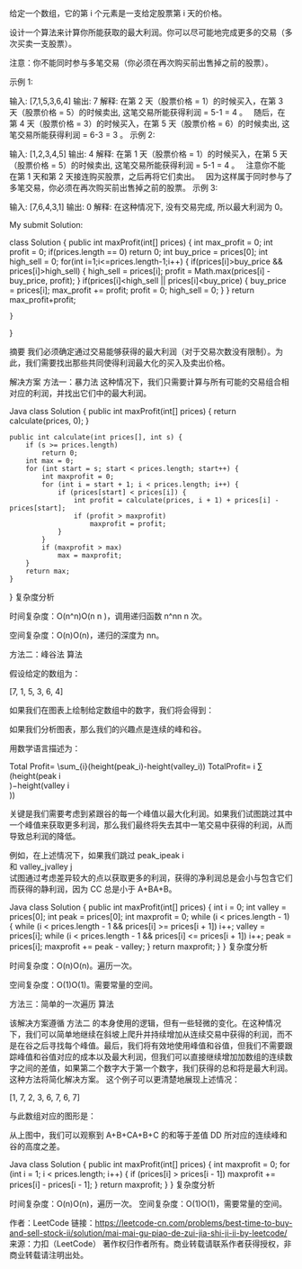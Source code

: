 给定一个数组，它的第 i 个元素是一支给定股票第 i 天的价格。

设计一个算法来计算你所能获取的最大利润。你可以尽可能地完成更多的交易（多次买卖一支股票）。

注意：你不能同时参与多笔交易（你必须在再次购买前出售掉之前的股票）。

示例 1:

输入: [7,1,5,3,6,4]
输出: 7
解释: 在第 2 天（股票价格 = 1）的时候买入，在第 3 天（股票价格 = 5）的时候卖出, 这笔交易所能获得利润 = 5-1 = 4 。
     随后，在第 4 天（股票价格 = 3）的时候买入，在第 5 天（股票价格 = 6）的时候卖出, 这笔交易所能获得利润 = 6-3 = 3 。
示例 2:

输入: [1,2,3,4,5]
输出: 4
解释: 在第 1 天（股票价格 = 1）的时候买入，在第 5 天 （股票价格 = 5）的时候卖出, 这笔交易所能获得利润 = 5-1 = 4 。
     注意你不能在第 1 天和第 2 天接连购买股票，之后再将它们卖出。
     因为这样属于同时参与了多笔交易，你必须在再次购买前出售掉之前的股票。
示例 3:

输入: [7,6,4,3,1]
输出: 0
解释: 在这种情况下, 没有交易完成, 所以最大利润为 0。


My submit Solution:

class Solution {
    public int maxProfit(int[] prices) {
        int max_profit = 0;
        int profit = 0;
        if(prices.length == 0) return 0;
        int buy_price = prices[0];
        int high_sell = 0;
        for(int i=1;i<=prices.length-1;i++) {
            if(prices[i]>buy_price && prices[i]>high_sell) {
                high_sell = prices[i];
                profit = Math.max(prices[i] - buy_price, profit);
            }
            if(prices[i]<high_sell || prices[i]<buy_price) {
                buy_price = prices[i];
                max_profit += profit;
                profit = 0;
                high_sell = 0;
            }
        }
        return max_profit+profit;
        
    }
}

摘要
我们必须确定通过交易能够获得的最大利润（对于交易次数没有限制）。为此，我们需要找出那些共同使得利润最大化的买入及卖出价格。

解决方案
方法一：暴力法
这种情况下，我们只需要计算与所有可能的交易组合相对应的利润，并找出它们中的最大利润。

Java
class Solution {
    public int maxProfit(int[] prices) {
        return calculate(prices, 0);
    }

    public int calculate(int prices[], int s) {
        if (s >= prices.length)
            return 0;
        int max = 0;
        for (int start = s; start < prices.length; start++) {
            int maxprofit = 0;
            for (int i = start + 1; i < prices.length; i++) {
                if (prices[start] < prices[i]) {
                    int profit = calculate(prices, i + 1) + prices[i] - prices[start];
                    if (profit > maxprofit)
                        maxprofit = profit;
                }
            }
            if (maxprofit > max)
                max = maxprofit;
        }
        return max;
    }
}
复杂度分析

时间复杂度：O(n^n)O(n 
n
 )，调用递归函数 n^nn 
n
  次。

空间复杂度：O(n)O(n)，递归的深度为 nn。

方法二：峰谷法
算法

假设给定的数组为：

[7, 1, 5, 3, 6, 4]

如果我们在图表上绘制给定数组中的数字，我们将会得到：



如果我们分析图表，那么我们的兴趣点是连续的峰和谷。

用数学语言描述为：

Total Profit= \sum_{i}(height(peak_i)-height(valley_i))
TotalProfit= 
i
∑
​	
 (height(peak 
i
​	
 )−height(valley 
i
​	
 ))

关键是我们需要考虑到紧跟谷的每一个峰值以最大化利润。如果我们试图跳过其中一个峰值来获取更多利润，那么我们最终将失去其中一笔交易中获得的利润，从而导致总利润的降低。

例如，在上述情况下，如果我们跳过 peak_ipeak 
i
​	
  和 valley_jvalley 
j
​	
  试图通过考虑差异较大的点以获取更多的利润，获得的净利润总是会小与包含它们而获得的静利润，因为 CC 总是小于 A+BA+B。

Java
class Solution {
    public int maxProfit(int[] prices) {
        int i = 0;
        int valley = prices[0];
        int peak = prices[0];
        int maxprofit = 0;
        while (i < prices.length - 1) {
            while (i < prices.length - 1 && prices[i] >= prices[i + 1])
                i++;
            valley = prices[i];
            while (i < prices.length - 1 && prices[i] <= prices[i + 1])
                i++;
            peak = prices[i];
            maxprofit += peak - valley;
        }
        return maxprofit;
    }
}
复杂度分析

时间复杂度：O(n)O(n)。遍历一次。

空间复杂度：O(1)O(1)。需要常量的空间。

方法三：简单的一次遍历
算法

该解决方案遵循 方法二 的本身使用的逻辑，但有一些轻微的变化。在这种情况下，我们可以简单地继续在斜坡上爬升并持续增加从连续交易中获得的利润，而不是在谷之后寻找每个峰值。最后，我们将有效地使用峰值和谷值，但我们不需要跟踪峰值和谷值对应的成本以及最大利润，但我们可以直接继续增加加数组的连续数字之间的差值，如果第二个数字大于第一个数字，我们获得的总和将是最大利润。这种方法将简化解决方案。
这个例子可以更清楚地展现上述情况：

[1, 7, 2, 3, 6, 7, 6, 7]

与此数组对应的图形是：



从上图中，我们可以观察到 A+B+CA+B+C 的和等于差值 DD 所对应的连续峰和谷的高度之差。

Java
class Solution {
    public int maxProfit(int[] prices) {
        int maxprofit = 0;
        for (int i = 1; i < prices.length; i++) {
            if (prices[i] > prices[i - 1])
                maxprofit += prices[i] - prices[i - 1];
        }
        return maxprofit;
    }
}
复杂度分析

时间复杂度：O(n)O(n)，遍历一次。
空间复杂度：O(1)O(1)，需要常量的空间。

作者：LeetCode
链接：https://leetcode-cn.com/problems/best-time-to-buy-and-sell-stock-ii/solution/mai-mai-gu-piao-de-zui-jia-shi-ji-ii-by-leetcode/
来源：力扣（LeetCode）
著作权归作者所有。商业转载请联系作者获得授权，非商业转载请注明出处。
